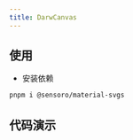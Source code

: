 ```yaml
---
title: DarwCanvas
---
```


## 使用

- 安装依赖

```sh
pnpm i @sensoro/material-svgs
```

## 代码演示

<code src="./demo/sample.tsx"></code>
